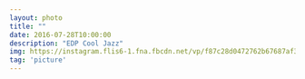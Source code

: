 ```yaml
---
layout: photo
title: ""
date: 2016-07-28T10:00:00
description: "EDP Cool Jazz"
img: https://instagram.flis6-1.fna.fbcdn.net/vp/f87c28d0472762b67687af3b002d3c54/5B0A7F2C/t51.2885-15/e35/13725522_271776239868498_2131011394_n.jpg
tag: 'picture'
---
```



